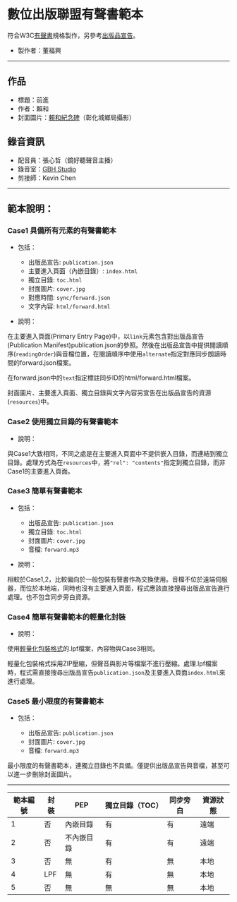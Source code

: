 # 數位出版聯盟有聲書範本

符合W3C[有聲書](https://www.w3.org/TR/audiobooks/)規格製作，另參考[出版品宣告](https://www.w3.org/TR/pub-manifest/)。

- 製作者：董福興

-----

## 作品

- 標題：前進
- 作者：賴和
- 封面圖片：[賴和紀念碑](http://cls.lib.ntu.edu.tw/laihe/A/a_05.htm)（彰化城鄉局攝影）

## 錄音資訊

- 配音員：張心哲（鏡好聽聲音主播）
- 錄音室：[GBH Studio](https://www.facebook.com/gbhstudiotw/)
- 剪接師：Kevin Chen

-----

## 範本說明：

### Case1 具備所有元素的有聲書範本

- 包括：

    - 出版品宣告: `publication.json`
    - 主要進入頁面（內嵌目錄）: `index.html` 
    - 獨立目錄: `toc.html`
    - 封面圖片: `cover.jpg`
    - 對應時間: `sync/forward.json`
    - 文字內容: `html/forward.html`

- 說明：

在主要進入頁面(Primary Entry Page)中，以`link`元素包含對出版品宣告(Publication Manifest)publication.json的參照。然後在出版品宣告中提供閱讀順序(`readingOrder`)與音檔位置，在閱讀順序中使用`alternate`指定對應同步朗讀時間的forward.json檔案。

在forward.json中的`text`指定標註同步ID的html/forward.html檔案。

封面圖片、主要進入頁面、獨立目錄與文字內容另宣告在出版品宣告的資源(`resources`)中。

### Case2 使用獨立目錄的有聲書範本

- 說明：

與Case1大致相同，不同之處是在主要進入頁面中不提供嵌入目錄，而連結到獨立目錄。處理方式為在`resources`中，將`"rel": "contents"`指定到獨立目錄，而非Case1的主要進入頁面。

### Case3 簡單有聲書範本

- 包括：

    - 出版品宣告: `publication.json`
    - 獨立目錄: `toc.html`
    - 封面圖片: `cover.jpg`
    - 音檔: `forward.mp3`

- 說明：

相較於Case1,2，比較偏向於一般包裝有聲書作為交換使用。音檔不位於遠端伺服器，而位於本地端，同時也沒有主要進入頁面，程式應該直接搜尋出版品宣告進行處理。也不包含同步旁白資源。

### Case4 簡單有聲書範本的輕量化封裝

- 說明：

使用[輕量化包裝格式](https://www.w3.org/TR/lpf/)的.lpf檔案，內容物與Case3相同。

輕量化包裝格式採用ZIP壓縮，但聲音與影片等檔案不進行壓縮。處理.lpf檔案時，程式需直接搜尋出版品宣告`publication.json`及主要進入頁面`index.html`來進行處理。

### Case5 最小限度的有聲書範本

- 包括：

    - 出版品宣告: `publication.json`
    - 封面圖片: `cover.jpg`
    - 音檔: `forward.mp3`

最小限度的有聲書範本，連獨立目錄也不具備。僅提供出版品宣告與音檔，甚至可以進一步刪除封面圖片。

-----

| 範本編號 | 封裝 | PEP        | 獨立目錄（TOC） | 同步旁白 | 資源狀態 |
| -------- | ---- | ---------- | --------------- | -------- | -------- |
| 1        | 否   | 內嵌目錄   | 有              | 有       | 遠端     |
| 2        | 否   | 不內嵌目錄 | 有              | 有       | 遠端     |
| 3        | 否   | 無         | 有              | 無       | 本地     |
| 4        | LPF  | 無         | 有              | 無       | 本地     |
| 5        | 否   | 無         | 無              | 無       | 本地     |




